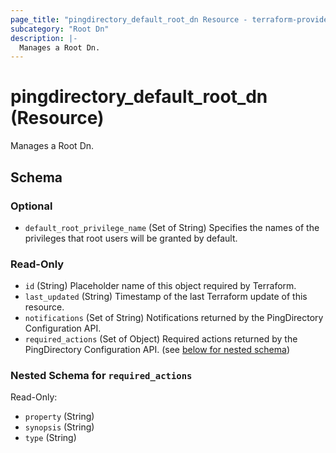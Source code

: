 ```yaml
---
page_title: "pingdirectory_default_root_dn Resource - terraform-provider-pingdirectory"
subcategory: "Root Dn"
description: |-
  Manages a Root Dn.
---
```


# pingdirectory_default_root_dn (Resource)

Manages a Root Dn.



<!-- schema generated by tfplugindocs -->
## Schema

### Optional

- `default_root_privilege_name` (Set of String) Specifies the names of the privileges that root users will be granted by default.

### Read-Only

- `id` (String) Placeholder name of this object required by Terraform.
- `last_updated` (String) Timestamp of the last Terraform update of this resource.
- `notifications` (Set of String) Notifications returned by the PingDirectory Configuration API.
- `required_actions` (Set of Object) Required actions returned by the PingDirectory Configuration API. (see [below for nested schema](#nestedatt--required_actions))

<a id="nestedatt--required_actions"></a>
### Nested Schema for `required_actions`

Read-Only:

- `property` (String)
- `synopsis` (String)
- `type` (String)



